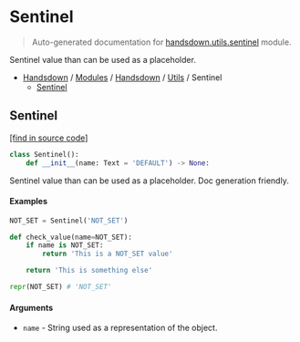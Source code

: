 # Sentinel

> Auto-generated documentation for [handsdown.utils.sentinel](https://github.com/vemel/handsdown/blob/master/handsdown/utils/sentinel.py) module.

Sentinel value than can be used as a placeholder.

- [Handsdown](../../README.md#-handsdown---python-documentation-generator) / [Modules](../../MODULES.md#modules) / [Handsdown](../index.md#handsdown) / [Utils](index.md#utils) / Sentinel
    - [Sentinel](#sentinel)

## Sentinel

[[find in source code]](https://github.com/vemel/handsdown/blob/master/handsdown/utils/sentinel.py#L7)

```python
class Sentinel():
    def __init__(name: Text = 'DEFAULT') -> None:
```

Sentinel value than can be used as a placeholder.
Doc generation friendly.

#### Examples

```python
NOT_SET = Sentinel('NOT_SET')

def check_value(name=NOT_SET):
    if name is NOT_SET:
        return 'This is a NOT_SET value'

    return 'This is something else'

repr(NOT_SET) # 'NOT_SET'
```

#### Arguments

- `name` - String used as a representation of the object.
